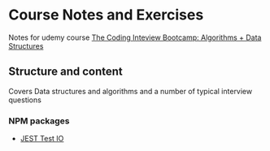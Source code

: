 # Course Notes and Exercises

Notes for udemy course [The Coding Inteview Bootcamp: Algorithms + Data Structures](https://www.udemy.com/course/coding-interview-bootcamp-algorithms-and-data-structure/)

## Structure and content

Covers Data structures and algorithms and a number of typical interview questions

### NPM packages

- [JEST Test IO](https://jestjs.io/)
